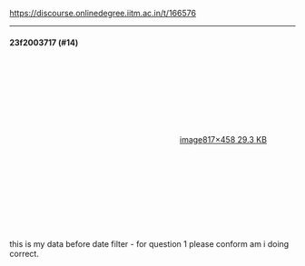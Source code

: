 https://discourse.onlinedegree.iitm.ac.in/t/166576

</p><hr>

<h4>23f2003717 (#14)</h4>
<p><div class="lightbox-wrapper"><a class="lightbox" data-download-href="/uploads/short-url/rgA6d3McedAPIPkot41aLfre1GR.png?dl=1" href="https://europe1.discourse-cdn.com/flex013/uploads/iitm/original/3X/b/f/bf1a8f36cc99be3a4d7b2d5552a90c431b227a85.png" rel="noopener nofollow ugc" title="image"><div class="meta"><svg aria-hidden="true" class="fa d-icon d-icon-far-image svg-icon"><use href="#far-image"></use></svg><span class="filename">image</span><span class="informations">817×458 29.3 KB</span><svg aria-hidden="true" class="fa d-icon d-icon-discourse-expand svg-icon"><use href="#discourse-expand"></use></svg></div></a></div><br/>
this is my data before date filter - for question 1 please conform am i doing correct.